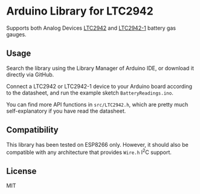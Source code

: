 # Arduino Library for LTC2942

Supports both Analog Devices [LTC2942](http://www.analog.com/en/products/power-management/battery-management/coulomb-counter/ltc2942.html) and [LTC2942-1](http://www.analog.com/en/products/power-management/battery-management/coulomb-counter/ltc2942-1.html) battery gas gauges.

## Usage

Search the library using the Library Manager of Arduino IDE, or download it directly via GitHub.

Connect a LTC2942 or LTC2942-1 device to your Arduino board according to the datasheet, and run the example sketch `BatteryReadings.ino`.

You can find more API functions in `src/LTC2942.h`, which are pretty much self-explanatory if you have read the datasheet.

## Compatibility

This library has been tested on ESP8266 only. However, it should also be compatible with any architecture that provides `Wire.h` I<sup>2</sup>C support.

## License

MIT
